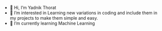 - 👋 Hi, I’m Yadnik Thorat
- 👀 I’m interested in Learning new variations in coding and include them in my projects to make them simple and easy.
- 🌱 I’m currently learning Machine Learning 

<!---
YadnikThorat/YadnikThorat is a ✨ special ✨ repository because its `README.md` (this file) appears on your GitHub profile.
You can click the Preview link to take a look at your changes.
--->
